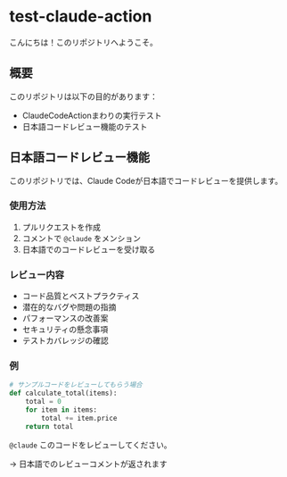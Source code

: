 # test-claude-action

こんにちは！このリポジトリへようこそ。

## 概要

このリポジトリは以下の目的があります：

- ClaudeCodeActionまわりの実行テスト
- 日本語コードレビュー機能のテスト

## 日本語コードレビュー機能

このリポジトリでは、Claude Codeが日本語でコードレビューを提供します。

### 使用方法

1. プルリクエストを作成
2. コメントで `@claude` をメンション
3. 日本語でのコードレビューを受け取る

### レビュー内容

- コード品質とベストプラクティス
- 潜在的なバグや問題の指摘
- パフォーマンスの改善案
- セキュリティの懸念事項
- テストカバレッジの確認

### 例

```python
# サンプルコードをレビューしてもらう場合
def calculate_total(items):
    total = 0
    for item in items:
        total += item.price
    return total
```

`@claude` このコードをレビューしてください。

→ 日本語でのレビューコメントが返されます